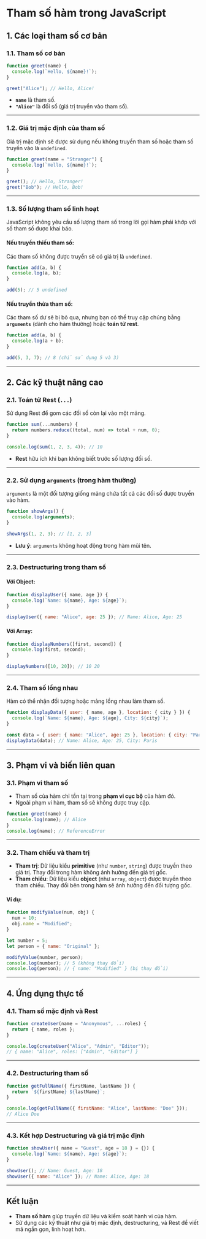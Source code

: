 
# **Tham số hàm trong JavaScript**


## **1. Các loại tham số cơ bản**

### **1.1. Tham số cơ bản**

```javascript
function greet(name) {
  console.log(`Hello, ${name}!`);
}

greet("Alice"); // Hello, Alice!
```

- **`name`** là tham số.
- **`"Alice"`** là đối số (giá trị truyền vào tham số).

---

### **1.2. Giá trị mặc định của tham số**
Giá trị mặc định sẽ được sử dụng nếu không truyền tham số hoặc tham số truyền vào là `undefined`.

```javascript
function greet(name = "Stranger") {
  console.log(`Hello, ${name}!`);
}

greet(); // Hello, Stranger!
greet("Bob"); // Hello, Bob!
```

---

### **1.3. Số lượng tham số linh hoạt**
JavaScript không yêu cầu số lượng tham số trong lời gọi hàm phải khớp với số tham số được khai báo.

#### Nếu truyền thiếu tham số:
Các tham số không được truyền sẽ có giá trị là `undefined`.

```javascript
function add(a, b) {
  console.log(a, b);
}

add(5); // 5 undefined
```

#### Nếu truyền thừa tham số:
Các tham số dư sẽ bị bỏ qua, nhưng bạn có thể truy cập chúng bằng **`arguments`** (dành cho hàm thường) hoặc **toán tử rest**.

```javascript
function add(a, b) {
  console.log(a + b);
}

add(5, 3, 7); // 8 (chỉ sử dụng 5 và 3)
```

---

## **2. Các kỹ thuật nâng cao**

### **2.1. Toán tử Rest (`...`)**
Sử dụng Rest để gom các đối số còn lại vào một mảng.

```javascript
function sum(...numbers) {
  return numbers.reduce((total, num) => total + num, 0);
}

console.log(sum(1, 2, 3, 4)); // 10
```

- **Rest** hữu ích khi bạn không biết trước số lượng đối số.

---

### **2.2. Sử dụng `arguments` (trong hàm thường)**
`arguments` là một đối tượng giống mảng chứa tất cả các đối số được truyền vào hàm.

```javascript
function showArgs() {
  console.log(arguments);
}

showArgs(1, 2, 3); // [1, 2, 3]
```

- **Lưu ý**: `arguments` không hoạt động trong hàm mũi tên.

---

### **2.3. Destructuring trong tham số**

#### Với Object:
```javascript
function displayUser({ name, age }) {
  console.log(`Name: ${name}, Age: ${age}`);
}

displayUser({ name: "Alice", age: 25 }); // Name: Alice, Age: 25
```

#### Với Array:
```javascript
function displayNumbers([first, second]) {
  console.log(first, second);
}

displayNumbers([10, 20]); // 10 20
```

---

### **2.4. Tham số lồng nhau**
Hàm có thể nhận đối tượng hoặc mảng lồng nhau làm tham số.

```javascript
function displayData({ user: { name, age }, location: { city } }) {
  console.log(`Name: ${name}, Age: ${age}, City: ${city}`);
}

const data = { user: { name: "Alice", age: 25 }, location: { city: "Paris" } };
displayData(data); // Name: Alice, Age: 25, City: Paris
```

---

## **3. Phạm vi và biến liên quan**

### **3.1. Phạm vi tham số**
- Tham số của hàm chỉ tồn tại trong **phạm vi cục bộ** của hàm đó.
- Ngoài phạm vi hàm, tham số sẽ không được truy cập.

```javascript
function greet(name) {
  console.log(name); // Alice
}
console.log(name); // ReferenceError
```

---

### **3.2. Tham chiếu và tham trị**
- **Tham trị**: Dữ liệu kiểu **primitive** (như `number`, `string`) được truyền theo giá trị. Thay đổi trong hàm không ảnh hưởng đến giá trị gốc.
- **Tham chiếu**: Dữ liệu kiểu **object** (như `array`, `object`) được truyền theo tham chiếu. Thay đổi bên trong hàm sẽ ảnh hưởng đến đối tượng gốc.

#### Ví dụ:
```javascript
function modifyValue(num, obj) {
  num = 10;
  obj.name = "Modified";
}

let number = 5;
let person = { name: "Original" };

modifyValue(number, person);
console.log(number); // 5 (không thay đổi)
console.log(person); // { name: "Modified" } (bị thay đổi)
```

---

## **4. Ứng dụng thực tế**

### **4.1. Tham số mặc định và Rest**
```javascript
function createUser(name = "Anonymous", ...roles) {
  return { name, roles };
}

console.log(createUser("Alice", "Admin", "Editor"));
// { name: "Alice", roles: ["Admin", "Editor"] }
```

---

### **4.2. Destructuring tham số**
```javascript
function getFullName({ firstName, lastName }) {
  return `${firstName} ${lastName}`;
}

console.log(getFullName({ firstName: "Alice", lastName: "Doe" }));
// Alice Doe
```

---

### **4.3. Kết hợp Destructuring và giá trị mặc định**
```javascript
function showUser({ name = "Guest", age = 18 } = {}) {
  console.log(`Name: ${name}, Age: ${age}`);
}

showUser(); // Name: Guest, Age: 18
showUser({ name: "Alice" }); // Name: Alice, Age: 18
```

---

## **Kết luận**
- **Tham số hàm** giúp truyền dữ liệu và kiểm soát hành vi của hàm.
- Sử dụng các kỹ thuật như giá trị mặc định, destructuring, và Rest để viết mã ngắn gọn, linh hoạt hơn.
